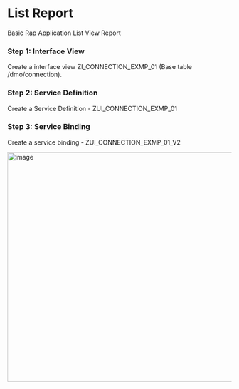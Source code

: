 # List Report
Basic Rap Application List View Report

<h3> Step 1: Interface View </h3>
Create a interface view ZI_CONNECTION_EXMP_01 (Base table /dmo/connection).

<h3> Step 2: Service Definition </h3>

Create a Service Definition - ZUI_CONNECTION_EXMP_01

<h3> Step 3: Service Binding </h3>

Create a service binding - ZUI_CONNECTION_EXMP_01_V2

<img width="1415" height="515" alt="image" src="https://github.com/user-attachments/assets/02a94e4a-899c-4601-89b3-a51dfdca2d1f" />

